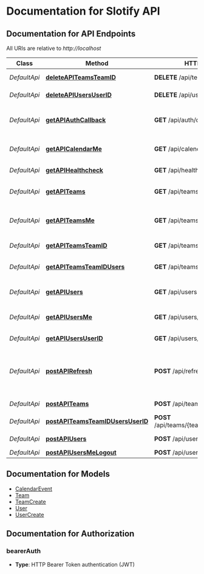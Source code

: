 # Documentation for Slotify API

<a name="documentation-for-api-endpoints"></a>
## Documentation for API Endpoints

All URIs are relative to *http://localhost*

| Class | Method | HTTP request | Description |
|------------ | ------------- | ------------- | -------------|
| *DefaultApi* | [**deleteAPITeamsTeamID**](Apis/DefaultApi.md#deleteapiteamsteamid) | **DELETE** /api/teams/{teamID} | Delete a team by id |
*DefaultApi* | [**deleteAPIUsersUserID**](Apis/DefaultApi.md#deleteapiusersuserid) | **DELETE** /api/users/{userID} | Delete a user by id |
*DefaultApi* | [**getAPIAuthCallback**](Apis/DefaultApi.md#getapiauthcallback) | **GET** /api/auth/callback | Auth route for authorisation code flow |
*DefaultApi* | [**getAPICalendarMe**](Apis/DefaultApi.md#getapicalendarme) | **GET** /api/calendar/me | get a user's calendar events |
*DefaultApi* | [**getAPIHealthcheck**](Apis/DefaultApi.md#getapihealthcheck) | **GET** /api/healthcheck | Healthcheck route |
*DefaultApi* | [**getAPITeams**](Apis/DefaultApi.md#getapiteams) | **GET** /api/teams | Get a team by query params |
*DefaultApi* | [**getAPITeamsMe**](Apis/DefaultApi.md#getapiteamsme) | **GET** /api/teams/me | Get all teams for user by id passed by JWT |
*DefaultApi* | [**getAPITeamsTeamID**](Apis/DefaultApi.md#getapiteamsteamid) | **GET** /api/teams/{teamID} | Get a team by id |
*DefaultApi* | [**getAPITeamsTeamIDUsers**](Apis/DefaultApi.md#getapiteamsteamidusers) | **GET** /api/teams/{teamID}/users | Get all members of a team |
*DefaultApi* | [**getAPIUsers**](Apis/DefaultApi.md#getapiusers) | **GET** /api/users | Get a user by query params |
*DefaultApi* | [**getAPIUsersMe**](Apis/DefaultApi.md#getapiusersme) | **GET** /api/users/me | Get the user by id passed by JWT |
*DefaultApi* | [**getAPIUsersUserID**](Apis/DefaultApi.md#getapiusersuserid) | **GET** /api/users/{userID} | Get a user by id |
*DefaultApi* | [**postAPIRefresh**](Apis/DefaultApi.md#postapirefresh) | **POST** /api/refresh | Refresh Slotify access token and refresh token |
*DefaultApi* | [**postAPITeams**](Apis/DefaultApi.md#postapiteams) | **POST** /api/teams | Create a new team |
*DefaultApi* | [**postAPITeamsTeamIDUsersUserID**](Apis/DefaultApi.md#postapiteamsteamidusersuserid) | **POST** /api/teams/{teamID}/users/{userID} | Add a user to a team |
*DefaultApi* | [**postAPIUsers**](Apis/DefaultApi.md#postapiusers) | **POST** /api/users | Create a new user |
*DefaultApi* | [**postAPIUsersMeLogout**](Apis/DefaultApi.md#postapiusersmelogout) | **POST** /api/users/me/logout | Logout user |


<a name="documentation-for-models"></a>
## Documentation for Models

 - [CalendarEvent](./Models/CalendarEvent.md)
 - [Team](./Models/Team.md)
 - [TeamCreate](./Models/TeamCreate.md)
 - [User](./Models/User.md)
 - [UserCreate](./Models/UserCreate.md)


<a name="documentation-for-authorization"></a>
## Documentation for Authorization

<a name="bearerAuth"></a>
### bearerAuth

- **Type**: HTTP Bearer Token authentication (JWT)

